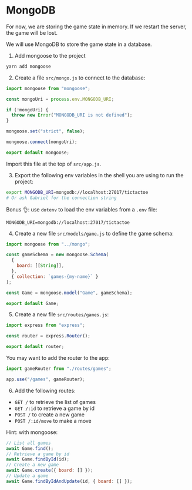 # MongoDB

For now, we are storing the game state in memory. If we restart the server, the
game will be lost.

We will use MongoDB to store the game state in a database.

1. Add mongoose to the project

```bash
yarn add mongoose
```

2. Create a file `src/mongo.js` to connect to the database:

```javascript
import mongoose from "mongoose";

const mongoUri = process.env.MONGODB_URI;

if (!mongoUri) {
  throw new Error("MONGODB_URI is not defined");
}

mongoose.set("strict", false);

mongoose.connect(mongoUri);

export default mongoose;
```

Import this file at the top of `src/app.js`.

3. Export the following env variables in the shell you are using to run the
   project:

```bash
export MONGODB_URI=mongodb://localhost:27017/tictactoe
# Or ask Gabriel for the connection string
```

Bonus 👌: use `dotenv` to load the env variables from a `.env` file:

```dotenv
MONGODB_URI=mongodb://localhost:27017/tictactoe
```

4. Create a new file `src/models/game.js` to define the game schema:

```javascript
import mongoose from "../mongo";

const gameSchema = new mongoose.Schema(
  {
    board: [[String]],
  },
  { collection: `games-{my-name}` }
);

const Game = mongoose.model("Game", gameSchema);

export default Game;
```

5. Create a new file `src/routes/games.js`:

```javascript
import express from "express";

const router = express.Router();

export default router;
```

You may want to add the router to the app:

```javascript
import gameRouter from "./routes/games";

app.use("/games", gameRouter);
```

6. Add the following routes:

- `GET /` to retrieve the list of games
- `GET /:id` to retrieve a game by id
- `POST /` to create a new game
- `POST /:id/move` to make a move

Hint: with mongoose:

```javascript
// List all games
await Game.find();
// Retrieve a game by id
await Game.findById(id);
// Create a new game
await Game.create({ board: [] });
// Update a game
await Game.findByIdAndUpdate(id, { board: [] });
```

